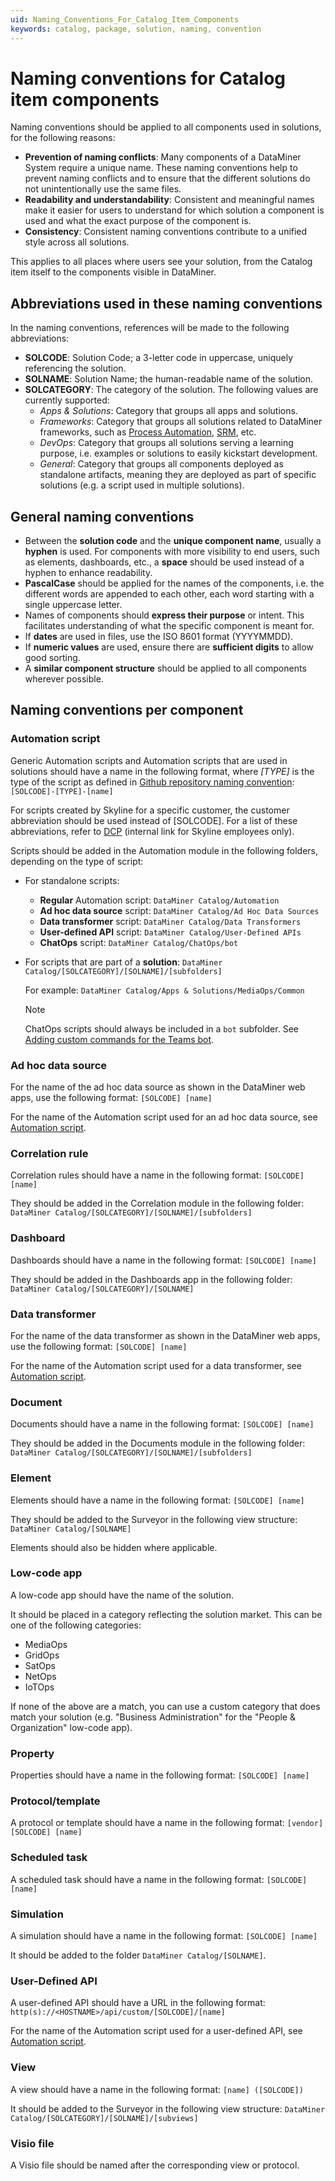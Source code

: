 ```yaml
---
uid: Naming_Conventions_For_Catalog_Item_Components
keywords: catalog, package, solution, naming, convention
---
```


# Naming conventions for Catalog item components

Naming conventions should be applied to all components used in solutions, for the following reasons:

- **Prevention of naming conflicts**: Many components of a DataMiner System require a unique name. These naming conventions help to prevent naming conflicts and to ensure that the different solutions do not unintentionally use the same files.
- **Readability and understandability**: Consistent and meaningful names make it easier for users to understand for which solution a component is used and what the exact purpose of the component is.
- **Consistency**: Consistent naming conventions contribute to a unified style across all solutions.

This applies to all places where users see your solution, from the Catalog item itself to the components visible in DataMiner.

## Abbreviations used in these naming conventions

In the naming conventions, references will be made to the following abbreviations:

- **SOLCODE**: Solution Code; a 3-letter code in uppercase, uniquely referencing the solution.
- **SOLNAME**: Solution Name; the human-readable name of the solution.
- **SOLCATEGORY**: The category of the solution. The following values are currently supported:
  - *Apps & Solutions*: Category that groups all apps and solutions.
  - *Frameworks*: Category that groups all solutions related to DataMiner frameworks, such as [Process Automation](xref:PA_index), [SRM](xref:About_SRM), etc.
  - *DevOps*: Category that groups all solutions serving a learning purpose, i.e. examples or solutions to easily kickstart development.
  - *General*: Category that groups all components deployed as standalone artifacts, meaning they are deployed as part of specific solutions (e.g. a script used in multiple solutions).

## General naming conventions

- Between the **solution code** and the **unique component name**, usually a **hyphen** is used. For components with more visibility to end users, such as elements, dashboards, etc., a **space** should be used instead of a hyphen to enhance readability.
- **PascalCase** should be applied for the names of the components, i.e. the different words are appended to each other, each word starting with a single uppercase letter.
- Names of components should **express their purpose** or intent. This facilitates understanding of what the specific component is meant for.
- If **dates** are used in files, use the ISO 8601 format (YYYYMMDD).
- If **numeric values** are used, ensure there are **sufficient digits** to allow good sorting.
- A **similar component structure** should be applied to all components wherever possible.

## Naming conventions per component

### Automation script

Generic Automation scripts and Automation scripts that are used in solutions should have a name in the following format, where *[TYPE]* is the type of the script as defined in [Github repository naming convention](xref:Using_GitHub_for_CICD#repository-naming-convention): `[SOLCODE]-[TYPE]-[name]`

For scripts created by Skyline for a specific customer, the customer abbreviation should be used instead of [SOLCODE]. For a list of these abbreviations, refer to [DCP](https://dcp.skyline.be/Lists/Customers/AllItems.aspx) (internal link for Skyline employees only).

Scripts should be added in the Automation module in the following folders, depending on the type of script:

- For standalone scripts:

  - **Regular** Automation script: `DataMiner Catalog/Automation`
  - **Ad hoc data source** script: `DataMiner Catalog/Ad Hoc Data Sources`
  - **Data transformer** script: `DataMiner Catalog/Data Transformers`
  - **User-defined API** script: `DataMiner Catalog/User-Defined APIs`
  - **ChatOps** script: `DataMiner Catalog/ChatOps/bot`

- For scripts that are part of a **solution**: `DataMiner Catalog/[SOLCATEGORY]/[SOLNAME]/[subfolders]`

  For example: `DataMiner Catalog/Apps & Solutions/MediaOps/Common`

  > [!NOTE]
  > ChatOps scripts should always be included in a `bot` subfolder. See [Adding custom commands for the Teams bot](xref:DataMiner_Teams_bot#adding-custom-commands-for-the-teams-bot-to-a-dms).

### Ad hoc data source

For the name of the ad hoc data source as shown in the DataMiner web apps, use the following format: `[SOLCODE] [name]`

For the name of the Automation script used for an ad hoc data source, see [Automation script](#automation-script).

### Correlation rule

Correlation rules should have a name in the following format: `[SOLCODE] [name]`

They should be added in the Correlation module in the following folder: `DataMiner Catalog/[SOLCATEGORY]/[SOLNAME]/[subfolders]`

### Dashboard

Dashboards should have a name in the following format: `[SOLCODE] [name]`

They should be added in the Dashboards app in the following folder: `DataMiner Catalog/[SOLCATEGORY]/[SOLNAME]`

### Data transformer

For the name of the data transformer as shown in the DataMiner web apps, use the following format: `[SOLCODE] [name]`

For the name of the Automation script used for a data transformer, see [Automation script](#automation-script).

### Document

Documents should have a name in the following format: `[SOLCODE] [name]`

They should be added in the Documents module in the following folder: `DataMiner Catalog/[SOLCATEGORY]/[SOLNAME]/[subfolders]`

### Element

Elements should have a name in the following format: `[SOLCODE] [name]`

They should be added to the Surveyor in the following view structure: `DataMiner Catalog/[SOLNAME]`

Elements should also be hidden where applicable.

### Low-code app

A low-code app should have the name of the solution.

It should be placed in a category reflecting the solution market. This can be one of the following categories:

- MediaOps
- GridOps
- SatOps
- NetOps
- IoTOps

If none of the above are a match, you can use a custom category that does match your solution (e.g. "Business Administration" for the "People & Organization" low-code app).

### Property

Properties should have a name in the following format: `[SOLCODE] [name]`

### Protocol/template

A protocol or template should have a name in the following format: `[vendor] [SOLCODE] [name]`

### Scheduled task

A scheduled task should have a name in the following format: `[SOLCODE] [name]`

### Simulation

A simulation should have a name in the following format: `[SOLCODE] [name]`

It should be added to the folder `DataMiner Catalog/[SOLNAME]`.

### User-Defined API

A user-defined API should have a URL in the following format: `http(s)://<HOSTNAME>/api/custom/[SOLCODE]/[name]`

For the name of the Automation script used for a user-defined API, see [Automation script](#automation-script).

### View

A view should have a name in the following format: `[name] ([SOLCODE])`

It should be added to the Surveyor in the following view structure: `DataMiner Catalog/[SOLCATEGORY]/[SOLNAME]/[subviews]`

### Visio file

A Visio file should be named after the corresponding view or protocol.
